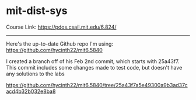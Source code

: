 # mit-dist-sys

Course Link:
https://pdos.csail.mit.edu/6.824/

------------------------------------------------------

Here's the up-to-date Github repo I'm using: 
https://github.com/hycinth22/mit6.5840

I created a branch off of his Feb 2nd commit, which starts with 25a43f7. This commit includes some changes made to test code, but doesn't have any solutions to the labs

https://github.com/hycinth22/mit6.5840/tree/25a43f7a5e49300a9b3ad37cacd4b32b032e8ba8

